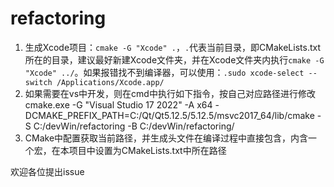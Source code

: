 # refactoring

1. 生成Xcode项目：`cmake -G "Xcode" .`，`.`代表当前目录，即CMakeLists.txt所在的目录，建议最好新建Xcode文件夹，并在Xcode文件夹内执行`cmake -G "Xcode" ../`。如果报错找不到编译器，可以使用：`.sudo xcode-select --switch /Applications/Xcode.app/`
2. 如果需要在vs中开发，则在cmd中执行如下指令，按自己对应路径进行修改
   cmake.exe -G "Visual Studio 17 2022" -A x64 -DCMAKE_PREFIX_PATH=C:/Qt/Qt5.12.5/5.12.5/msvc2017_64/lib/cmake -S C:/devWin/refactoring -B C:/devWin/refactoring/
3. CMake中配置获取当前路径，并生成头文件在编译过程中直接包含，内含一个宏，在本项目中设置为CMakeLists.txt中所在路径

欢迎各位提出issue
